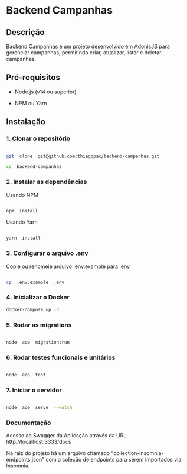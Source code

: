 # Backend Campanhas

## Descrição

Backend Campanhas é um projeto desenvolvido em AdonisJS para gerenciar campanhas, permitindo criar, atualizar, listar e deletar campanhas.

## Pré-requisitos

- Node.js (v14 ou superior)

- NPM ou Yarn

## Instalação

### 1. Clonar o repositório

```bash

git  clone  git@github.com:thiagopac/backend-campanhas.git

cd  backend-campanhas

```

### 2. Instalar as dependências

Usando NPM

```bash

npm  install

```

Usando Yarn

```bash

yarn  install

```

### 3. Configurar o arquivo .env

Copie ou renomeie arquivo .env.example para .env

```bash

cp  .env.example  .env

```

### 4. Inicializar o Docker

```bash
docker-compose up -d
```

### 5. Rodar as migrations

```bash

node  ace  migration:run

```

### 6. Rodar testes funcionais e unitários

```bash

node  ace  test

```

### 7. Iniciar o servidor

```bash

node  ace  serve  --watch

```

### Documentação

Acesso ao Swagger da Aplicação através da URL:
http://localhost:3333/docs

Na raiz do projeto há um arquivo chamado "collection-insomnia-endpoints.json" com a coleção de endpoints para serem importados via Insomnia.

